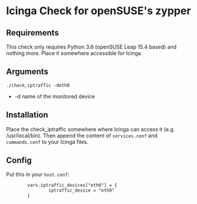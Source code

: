 # Icinga Check for openSUSE's zypper

## Requirements
This check only requires Python 3.6 (openSUSE Leap 15.4 based) and nothing
more. Place it somewhere accessible for Icinga.

## Arguments

	./check_iptraffic -deth0

* -d name of the monitored device

## Installation
Place the check_iptraffic somewhere where Icinga can access it (e.g. /usr/local/bin). Then append the
content of ```services.conf``` and ```commands.conf``` to your Icinga files.

## Config
Put this in your ```host.conf```:

```
        vars.iptraffic_devices["eth0"] = {
                iptraffic_device = "eth0"
        }

```


